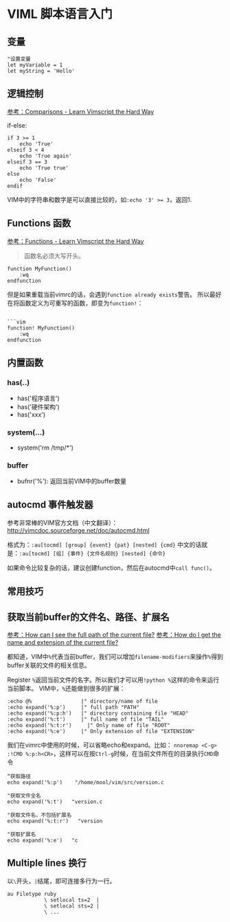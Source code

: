 # VIML 脚本语言入门


## 变量

```vim
"设置变量
let myVariable = 1
let myString = 'Hello'
```


## 逻辑控制

[参考：Comparisons  - Learn Vimscript the Hard Way](http://learnvimscriptthehardway.stevelosh.com/chapters/22.html)

if-else:
```vim
if 3 >= 1
    echo 'True'
elseif 3 < 4
    echo 'True again'
elseif 3 == 3
    echo 'True true'
else
    echo 'False'
endif
```

VIM中的字符串和数字是可以直接比较的，如`:echo '3' >= 3`，返回1.


## Functions 函数

[参考：Functions - Learn Vimscript the Hard Way](http://learnvimscriptthehardway.stevelosh.com/chapters/23.html)

> 函数名必须大写开头。

```vim
function MyFunction()
    :wq
endfunction
```

但是如果重载当前vimrc的话，会遇到`function already exists`警告。
所以最好在将函数定义为可重写的函数，即变为`function!`：
```vim

```vim
function! MyFunction()
    :wq
endfunction
```


## 内置函数

### has(..)

- has('程序语言')
- has('硬件架构')
- has('xxx')


### system(...)

- system('rm /tmp/*')

### buffer

- bufnr('%'): 返回当前VIM中的buffer数量



## autocmd 事件触发器

参考非常棒的VIM官方文档（中文翻译）：http://vimcdoc.sourceforge.net/doc/autocmd.html

格式为：`:au[tocmd] [group] {event} {pat} [nested] {cmd}`
中文的话就是：`:au[tocmd] [组] {事件} {文件名规则} [nested] {命令}`



如果命令比较复杂的话，建议创建function，然后在autocmd中`call func()`。

## 常用技巧


## 获取当前buffer的文件名、路径、扩展名

[参考：How can I see the full path of the current file?](https://vi.stackexchange.com/questions/104/how-can-i-see-the-full-path-of-the-current-file)
[参考：How do I get the name and extension of the current file?](https://vi.stackexchange.com/questions/2429/how-do-i-get-the-name-and-extension-of-the-current-file)

都知道，VIM中`%`代表当前buffer，我们可以增加`filename-modifiers`来操作`%`得到buffer关联的文件的相关信息。

Register `%`返回当前文件的名字。所以我们才可以用`!python %`这样的命令来运行当前脚本。
VIM中，`%`还能做到很多的扩展：
```vim
:echo @%                |" directory/name of file
:echo expand('%:p')     |" full path "PATH"
:echo expand('%:p:h')   |" directory containing file "HEAD"
:echo expand('%:t')     |" full name of file "TAIL"
:echo expand('%:t:r')     |" Only name of file "ROOT"
:echo expand('%:e')     |" Only extension of file "EXTENSION"
```

我们在vimrc中使用的时候，可以省略echo和expand。比如：
`nnoremap <C-g> :!CMD %:p:h<CR>`，这样可以在按`Ctrl-g`时候，在当前文件所在的目录执行`CMD`命令

```vim
“获取路径
echo expand('%:p')    "/home/mool/vim/src/version.c

"获取文件全名
echo expand('%:t')   "version.c

"获取文件名，不包括扩展名
echo expand('%:t:r')   "version

"获取扩展名
echo expand('%:e')   "c
```

## Multiple lines 换行

以`\`开头，`|`结尾，即可连接多行为一行。
```vim
au Filetype ruby
            \ setlocal ts=2  |
            \ setlocal sts=2 |
            \ ...
```

